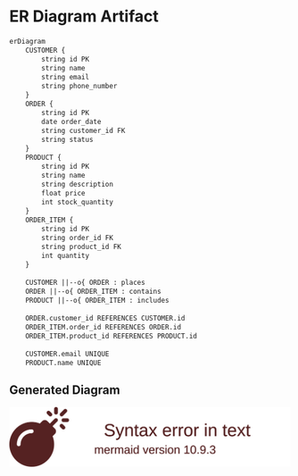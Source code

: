 # ER Diagram Artifact

```mermaid
erDiagram
    CUSTOMER {
        string id PK
        string name
        string email
        string phone_number
    }
    ORDER {
        string id PK
        date order_date
        string customer_id FK
        string status
    }
    PRODUCT {
        string id PK
        string name
        string description
        float price
        int stock_quantity
    }
    ORDER_ITEM {
        string id PK
        string order_id FK
        string product_id FK
        int quantity
    }

    CUSTOMER ||--o{ ORDER : places
    ORDER ||--o{ ORDER_ITEM : contains
    PRODUCT ||--o{ ORDER_ITEM : includes

    ORDER.customer_id REFERENCES CUSTOMER.id
    ORDER_ITEM.order_id REFERENCES ORDER.id
    ORDER_ITEM.product_id REFERENCES PRODUCT.id

    CUSTOMER.email UNIQUE
    PRODUCT.name UNIQUE
```

## Generated Diagram

![Mermaid Diagram](https://github.com/Dev41-artifacts/ice-cream-factory_96c4c402-3fa0-40b6-820f-2ed5a1b46368/blob/main/artifacts/8933ddfa-1988-4cf0-8187-7e2606243111_diagram.svg)
